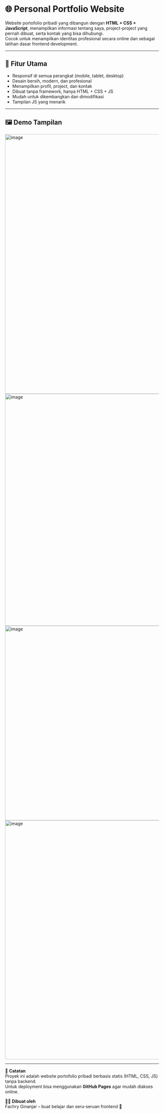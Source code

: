 # 🌐 Personal Portfolio Website

Website portofolio pribadi yang dibangun dengan **HTML + CSS + JavaScript**, menampilkan informasi tentang saya, project-project yang pernah dibuat, serta kontak yang bisa dihubungi.  
Cocok untuk menampilkan identitas profesional secara online dan sebagai latihan dasar frontend development.

---

## 🚀 Fitur Utama

- Responsif di semua perangkat (mobile, tablet, desktop)  
- Desain bersih, modern, dan profesional  
- Menampilkan profil, project, dan kontak  
- Dibuat tanpa framework, hanya HTML + CSS + JS  
- Mudah untuk dikembangkan dan dimodifikasi
- Tampilan JS yang menarik

---

## 🖼️ Demo Tampilan

<img width="1889" height="846" alt="image" src="https://github.com/user-attachments/assets/30986235-7abd-4622-a991-fc2f0ca4f22d" />
<img width="1857" height="756" alt="image" src="https://github.com/user-attachments/assets/00d0f93c-9327-4661-b0e6-207b0772b9c3" />
<img width="1873" height="634" alt="image" src="https://github.com/user-attachments/assets/d3672251-2f5d-4caf-bac7-ecec887fa11b" />
<img width="1864" height="779" alt="image" src="https://github.com/user-attachments/assets/4942ee69-96a4-4c63-be09-45f2ae02a436" />

---

📌 **Catatan**  
Proyek ini adalah website portofolio pribadi berbasis statis (HTML, CSS, JS) tanpa backend.  
Untuk deployment bisa menggunakan **GitHub Pages** agar mudah diakses online.  

👨‍💻 **Dibuat oleh**  
Fachry Ginanjar – buat belajar dan seru-seruan frontend 🚀
